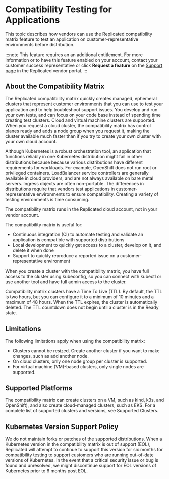 # Compatibility Testing for Applications
This topic describes how vendors can use the Replicated compatibility matrix feature to test an application on customer-representative environments before distribution.

:::note
This feature requires an an additional entitlement. For more information or to have this feature enabled on your account, contact your customer success representative or click **Request a feature** on the [Support page](https://vendor.replicated.com/support) in the Replicated vendor portal.
:::

## About the Compatibility Matrix

The Replicated compatibility matrix quickly creates managed, ephemeral clusters that represent customer environments that you can use to test your application and to help troubleshoot support issues. You develop and run your own tests, and can focus on your code base instead of spending time creating test clusters. Cloud and virtual machine clusters are supported. When you request a cloud cluster, the compatibility matrix has control planes ready and adds a node group when you request it, making the cluster available much faster than if you try to create your own cluster with your own cloud account.

Although Kubernetes is a robust orchestration tool, an application that functions reliably in one Kubernetes distribution might fail in other distributions because because various distributions have different requirements for workloads. For example, OpenShift does not run root or privileged containers. LoadBalancer service controllers are generally available in cloud providers, and are not always available on bare metal servers. Ingress objects are often non-portable. The differences in distributions require that vendors test applications in customer-representative environments to ensure compatibility. Creating a variety of testing environments is time consuming.

The compatibility matrix runs in the Replicated cloud account, not in your vendor account.

The compatibility matrix is useful for:
- Continuous integration (CI) to automate testing and validate an application is compatible with supported distributions
- Local development to quickly get access to a cluster, develop on it, and delete it when done
- Support to quickly reproduce a reported issue on a customer-representative environment

When you create a cluster with the compatibility matrix, you have full access to the cluster using kubeconfig, so you can connect with kubectl or use another tool and have full admin access to the cluster.

Compatibility matrix clusters have a Time To Live (TTL). By default, the TTL is two hours, but you can configure it to a minimum of 10 minutes and a maximum of 48 hours. When the TTL expires, the cluster is automatically deleted. The TTL countdown does not begin until a cluster is in the Ready state.

<!-- 
Cluster states When a cluster is created, it goes through a few states: Queued: the request to create the cluster was accepted and is waiting to be fulfilled Assigned: the cluster has been assigned to one of our cluster provisioners Preparing: the cluster preparation is being done. Provisioning: the cluster is being provisioned Running: the cluster is running. You can now download the kubeconfig.
-->

## Limitations

The following limitations apply when using the compatibility matrix:

- Clusters cannot be resized. Create another cluster if you want to make changes, such as add another node.
- On cloud clusters, only one node group per cluster is supported.
- For virtual machine (VM)-based clusters, only single nodes are supported.

## Supported Platforms

The compatibility matrix can create clusters on a VM, such as kind, k3s, and OpenShift), and also create cloud-managed clusters, such as EKS. For a complete list of supported clusters and versions, see Supported Clusters.

## Kubernetes Version Support Policy

We do not maintain forks or patches of the supported distributions. When a Kubernetes version in the compatibility matrix is out of support (EOL), Replicated will attempt to continue to support this version for six months for compatibility testing to support customers who are running out-of-date versions of Kubernetes. In the event that a critical security issue or bug is found and unresolved, we might discontinue support for EOL versions of Kubernetes prior to 6 months post EOL.


